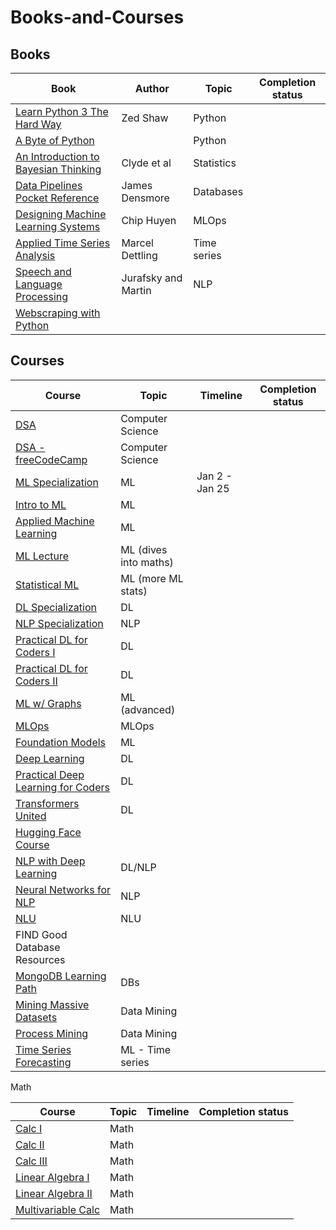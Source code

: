 # Books-and-Courses

## Books



|Book       |Author          |Topic | Completion status|
|-----------|----------------|------|-------|
[Learn Python 3 The Hard Way](https://github.com/ev1lm0rty/Learn_Python3/blob/master/learn-python-3-hard-way.pdf) | Zed Shaw| Python |
[A Byte of Python](https://python.swaroopch.com) | | Python |
[An Introduction to Bayesian Thinking](https://statswithr.github.io/book/) | Clyde et al | Statistics|
[Data Pipelines Pocket Reference](https://www.oreilly.com/library/view/data-pipelines-pocket/9781492087823/)| James Densmore| Databases |
[Designing Machine Learning Systems](https://www.oreilly.com/library/view/designing-machine-learning/9781098107956/)| Chip Huyen| MLOps |
[Applied Time Series Analysis](./_resources/time_series.pdf)| Marcel Dettling| Time series |
[Speech and Language Processing](./_resources/ed3book.pdf)| Jurafsky and Martin| NLP |
[Webscraping with Python](./_resources/Web%20Scraping%20with%20Python%2C%202nd%20Edition.pdf)             						     |                |		|


## Courses


|Course                                                                                                                                                                         |Topic                         |Timeline      | Completion status|
|------------------------------------------------------------------------------------------------------------------------------------------------------ |----------------------------|----------------|-------------------------|
[DSA](https://www.udacity.com/course/data-structures-and-algorithms-in-python--ud513)                                         | Computer Science    | 	|
[DSA - freeCodeCamp](https://www.youtube.com/watch?v=8hly31xKli0)                                         | Computer Science  | 	                  |
[ML Specialization](https://www.coursera.org/specializations/machine-learning-introduction)                                     |ML           		        |	Jan 2 - Jan 25	|
[Intro to ML](https://www.udacity.com/course/intro-to-machine-learning--ud120)                                                         |ML                              |		|
[Applied Machine Learning](https://github.com/dair-ai/ML-YouTube-Courses#stanford-cs229-machine-learning)      |ML				|		|			
[ML Lecture](https://www.youtube.com/playlist?list=PLzrCXlf6ypbxS5OYOY3EN_0u2fDuIT6Gt)				     |ML (dives into maths) |		|
[Statistical ML](https://www.youtube.com/playlist?list=PL05umP7R6ij2XCvrRzLokX6EoHWaGA2cC)			     |ML (more ML stats)	|		|
[DL Specialization](https://www.coursera.org/specializations/deep-learning)                                                               |DL                              |			|
[NLP Specialization](https://www.coursera.org/specializations/natural-language-processing)                                     |NLP                            |		|
[Practical DL for Coders I](https://www.youtube.com/playlist?list=PLfYUBJiXbdtSvpQjSnJJ_PmDQB_VyT5iU)	     |DL				|		|
[Practical DL for Coders II](https://www.youtube.com/watch?v=_7rMfsA24Ls)							     |DL				|		|
[ML w/ Graphs](https://www.youtube.com/playlist?list=PLoROMvodv4rPLKxIpqhjhPgdQy7imNkDn)			     |ML (advanced)		|		|
[MLOps](https://www.coursera.org/specializations/natural-language-processing)                                                       |MLOps                        |		|
[Foundation Models](https://www.youtube.com/playlist?list=PL9t0xVFP90GD8hox0KipBkJcLX_C3ja67)		     |ML				|		|
[Deep Learning](https://www.youtube.com/playlist?list=PL05umP7R6ij3NTWIdtMbfvX7Z-4WEXRqD)			     | DL				|		|
[Practical Deep Learning for Coders](https://course.fast.ai/)                                      | DL       |   |
[Transformers United](https://www.youtube.com/playlist?list=PLoROMvodv4rNiJRchCzutFw5ItR_Z27CM)		     |DL				|		|
[Hugging Face Course](https://www.youtube.com/playlist?list=PLo2EIpI_JMQvWfQndUesu0nPBAtZ9gP1o)	     |					|		|
[NLP with Deep Learning](https://www.youtube.com/playlist?list=PLoROMvodv4rOSH4v6133s9LFPRHjEmbmJ)    |DL/NLP			|		|
[Neural Networks for NLP](https://www.youtube.com/playlist?list=PL8PYTP1V4I8AkaHEJ7lOOrlex-pcxS-XV)	     |NLP				|		|
[NLU](https://www.youtube.com/playlist?list=PLoROMvodv4rPt5D0zs3YhbWSZA8Q_DyiJ)				     |NLU				|		|
FIND Good Database Resources                                                                                                                               |                                    |			|
[MongoDB Learning Path](https://university.mongodb.com/learning_paths/developer)                                               |DBs                             |		|
[Mining Massive Datasets](https://www.edx.org/course/mining-massive-datasets)                                                     | Data Mining                |		|
[Process Mining](https://www.coursera.org/learn/process-mining#syllabus)             						     |Data Mining                 |		|
[Time Series Forecasting](https://www.tensorflow.org/tutorials/structured_data/time_series#performance_3)             						     |ML - Time series                |		|




Math

|Course                                                                                                                                                                         |Topic                         |Timeline      | Completion status|
|------------------------------------------------------------------------------------------------------------------------------------------------------ |----------------------------|----------------|-------------------------|
[Calc I](https://www.edx.org/course/calculus-1a-differentiation)                                                                                   |Math                          |					|
[Calc II](https://www.edx.org/course/calculus-1b-integration)                                                                                       |Math               	       |					|
[Calc III](https://www.edx.org/course/calculus-1c-coordinate-systems-infinite-series)                                                 |Math                          |					|
[Linear Algebra I](https://www.youtube.com/playlist?list=PLZHQObOWTQDPD3MizzM2xVFitgF8hE_ab)                 |Math                          |					|
[Linear Algebra II](https://www.edx.org/course/calculus-1c-coordinate-systems-infinite-series)                                  |Math                           |			|
[Multivariable Calc](https://ocw.mit.edu/courses/18-02sc-multivariable-calculus-fall-2010/)                                        |Math                           |			|
